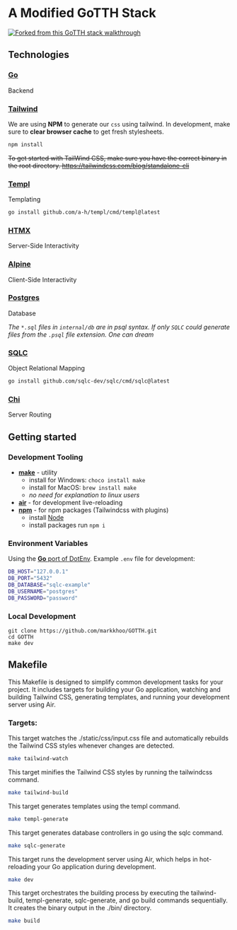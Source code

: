 # A Modified GoTTH Stack
[![Forked from this GoTTH stack walkthrough](https://img.youtube.com/vi/k00jVJeZxrs/0.jpg)](https://www.youtube.com/watch?v=k00jVJeZxrs)

## Technologies
### [Go](https://go.dev/doc/install)
Backend

### [Tailwind](https://tailwindcss.com/docs/installation)
We are using **NPM** to generate our `css` using tailwind.
In development, make sure to __clear browser cache__ to get fresh stylesheets.
```bash
npm install
```
~~To get started with TailWind CSS, make sure you have the correct binary in the root directory.
https://tailwindcss.com/blog/standalone-cli~~

### [Templ](https://templ.guide/)
Templating
```bash
go install github.com/a-h/templ/cmd/templ@latest
```

### [HTMX](https://htmx.org/docs/)
Server-Side Interactivity

### [Alpine](https://alpinejs.dev/start-here)
Client-Side Interactivity

### [Postgres](https://www.postgresql.org/)
Database

*The `*.sql` files in `internal/db` are in psql syntax. If only `SQLC` could generate files from the `.psql` file extension. One can dream*

### [SQLC](https://docs.sqlc.dev/en/stable/index.html)
Object Relational Mapping
```bash
go install github.com/sqlc-dev/sqlc/cmd/sqlc@latest
```

### [Chi](https://go-chi.io/#/pages/routing)
Server Routing

## Getting started

### Development Tooling
* [**make**](https://www.gnu.org/software/make/manual/make.html) - utility
  * install for Windows: `choco install make`
  * install for MacOS: `brew install make`
  * _no need for explanation to linux users_
* [**air**](https://github.com/cosmtrek/air?tab=readme-ov-file#installation) - for development live-reloading
* [**npm**](https://docs.npmjs.com/downloading-and-installing-node-js-and-npm) - for npm packages (Tailwindcss with plugins)
  * install [Node](https://nodejs.org/en/download)
  * install packages run `npm i`

### Environment Variables
Using the [**Go** port of DotEnv](https://github.com/joho/godotenv). Example `.env` file for development:
```bash
DB_HOST="127.0.0.1"
DB_PORT="5432"
DB_DATABASE="sqlc-example"
DB_USERNAME="postgres"
DB_PASSWORD="password"
```

### Local Development
```
git clone https://github.com/markkhoo/GOTTH.git
cd GOTTH
make dev
```

## Makefile
This Makefile is designed to simplify common development tasks for your project. It includes targets for building your Go application, watching and building Tailwind CSS, generating templates, and running your development server using Air.

### Targets:
This target watches the ./static/css/input.css file and automatically rebuilds the Tailwind CSS styles whenever changes are detected.
```bash
make tailwind-watch
```

This target minifies the Tailwind CSS styles by running the tailwindcss command.
```bash
make tailwind-build
```

This target generates templates using the templ command.
```bash
make templ-generate
```

This target generates database controllers in go using the sqlc command.
```bash
make sqlc-generate
```

This target runs the development server using Air, which helps in hot-reloading your Go application during development.
```bash
make dev
```

This target orchestrates the building process by executing the tailwind-build, templ-generate, sqlc-generate, and go build commands sequentially. It creates the binary output in the ./bin/ directory.
```bash
make build
```
